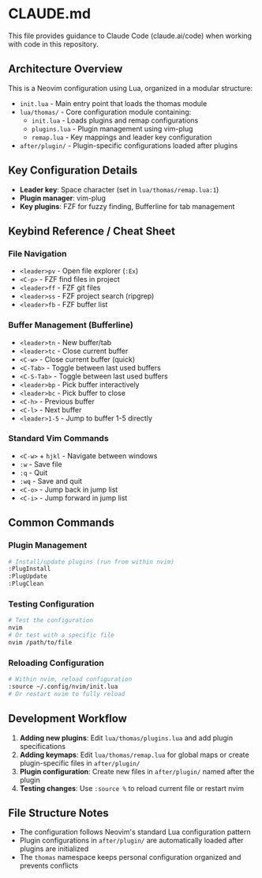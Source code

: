 # CLAUDE.md

This file provides guidance to Claude Code (claude.ai/code) when working with code in this repository.

## Architecture Overview

This is a Neovim configuration using Lua, organized in a modular structure:

- `init.lua` - Main entry point that loads the thomas module
- `lua/thomas/` - Core configuration module containing:
  - `init.lua` - Loads plugins and remap configurations
  - `plugins.lua` - Plugin management using vim-plug
  - `remap.lua` - Key mappings and leader key configuration
- `after/plugin/` - Plugin-specific configurations loaded after plugins

## Key Configuration Details

- **Leader key**: Space character (set in `lua/thomas/remap.lua:1`)
- **Plugin manager**: vim-plug
- **Key plugins**: FZF for fuzzy finding, Bufferline for tab management

## Keybind Reference / Cheat Sheet

### File Navigation
- `<leader>pv` - Open file explorer (`:Ex`)
- `<C-p>` - FZF find files in project
- `<leader>ff` - FZF git files
- `<leader>ss` - FZF project search (ripgrep)
- `<leader>fb` - FZF buffer list

### Buffer Management (Bufferline)
- `<leader>tn` - New buffer/tab
- `<leader>tc` - Close current buffer
- `<C-w>` - Close current buffer (quick)
- `<C-Tab>` - Toggle between last used buffers
- `<C-S-Tab>` - Toggle between last used buffers
- `<leader>bp` - Pick buffer interactively
- `<leader>bc` - Pick buffer to close
- `<C-h>` - Previous buffer
- `<C-l>` - Next buffer
- `<leader>1-5` - Jump to buffer 1-5 directly

### Standard Vim Commands
- `<C-w>` + `hjkl` - Navigate between windows
- `:w` - Save file
- `:q` - Quit
- `:wq` - Save and quit
- `<C-o>` - Jump back in jump list
- `<C-i>` - Jump forward in jump list

## Common Commands

### Plugin Management
```bash
# Install/update plugins (run from within nvim)
:PlugInstall
:PlugUpdate
:PlugClean
```

### Testing Configuration
```bash
# Test the configuration
nvim
# Or test with a specific file
nvim /path/to/file
```

### Reloading Configuration
```bash
# Within nvim, reload configuration
:source ~/.config/nvim/init.lua
# Or restart nvim to fully reload
```

## Development Workflow

1. **Adding new plugins**: Edit `lua/thomas/plugins.lua` and add plugin specifications
2. **Adding keymaps**: Edit `lua/thomas/remap.lua` for global maps or create plugin-specific files in `after/plugin/`
3. **Plugin configuration**: Create new files in `after/plugin/` named after the plugin
4. **Testing changes**: Use `:source %` to reload current file or restart nvim

## File Structure Notes

- The configuration follows Neovim's standard Lua configuration pattern
- Plugin configurations in `after/plugin/` are automatically loaded after plugins are initialized
- The `thomas` namespace keeps personal configuration organized and prevents conflicts